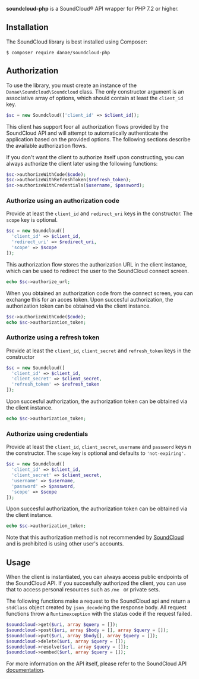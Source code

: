 **soundcloud-php** is a SoundCloud® API wrapper for PHP 7.2 or higher.

## Installation

The SoundCloud library is best installed using Composer:

```shell
$ composer require danae/soundcloud-php
```

## Authorization

To use the library, you must create an instance of the `Danae\Soundcloud\Soundcloud` class. The only constructor argument is an associative array of options, which should contain at least the `client_id` key.

```php
$sc = new Soundcloud(['client_id' => $client_id]);
```

This client has support foor all authorization flows provided by the SoundCloud API and will attempt to automatically authenticate the application based on the provided options. The following sections describe the available authorization flows.

If you don't want the client to authorize itself upon constructing, you can always authorize the client later using the following functions:

```php
$sc->authorizeWithCode($code);
$sc->authorizeWithRefreshToken($refresh_token);
$sc->authorizeWithCredentials($username, $password);
```

### Authorize using an authorization code

Provide at least the `client_id` and `redirect_uri` keys in the constructor. The `scope` key is optional.

```php
$sc = new Soundcloud([
  'client_id' => $client_id,
  'redirect_uri' => $redirect_uri,
  'scope' => $scope
]);
```

This authorization flow stores the authorization URL in the client instance, which can be used to redirect the user to the SoundCloud connect screen.

```php
echo $sc->authorize_url;
```

When you obtained an authorization code from the connect screen, you can exchange this for an acces token. Upon succesful authorization, the authorization token can be obtained via the client instance.

```php
$sc->authorizeWithCode($code);
echo $sc->authorization_token;
```

### Authorize using a refresh token

Provide at least the `client_id`, `client_secret` and `refresh_token` keys in the constructor

```php
$sc = new Soundcloud([
  'client_id' => $client_id,
  'client_secret' => $client_secret,
  'refresh_token' => $refresh_token
]);
```

Upon succesful authorization, the authorization token can be obtained via the client instance.

```php
echo $sc->authorization_token;
```

### Authorize using credentials

Provide at least the `client_id`, `client_secret`, `username` and `password` keys n the constructor. The `scope` key is optional and defaults to `'not-expiring'`.

```php
$sc = new Soundcloud([
  'client_id' => $client_id,
  'client_secret' => $client_secret,
  'username' => $username,
  'password' => $password,
  'scope' => $scope
]);
```

Upon succesful authorization, the authorization token can be obtained via the client instance.

```php
echo $sc->authorization_token;
```

Note that this authorization method is not recommended by [SoundCloud](https://developers.soundcloud.com/docs/api/guide#authentication) and is prohibited is using other user's accounts.


## Usage

When the client is instantiated, you can always access public endpoints of the SoundCloud API. If you succesfully authorized the client, you can use that to access personal resources such as `/me ` or private sets.

The following functions make a request to the SoundCloud api and return a `stdClass` object created by `json_decode`ing the response body. All request functions throw a `Runtimexception` with the status code if the request failed.

```php
$soundcloud->get($uri, array $query = []);
$soundcloud->post($uri, array $body = [], array $query = []);
$soundcloud->put($uri, array $body[], array $query = []);
$soundcloud->delete($uri, array $query = []);
$soundcloud->resolve($url, array $query = []);
$soundcloud->oembed($url, array $query = []);
```

For more information on the API itself, please refer to the SoundCloud API [documentation](https://developers.soundcloud.com/docs/api/reference).
